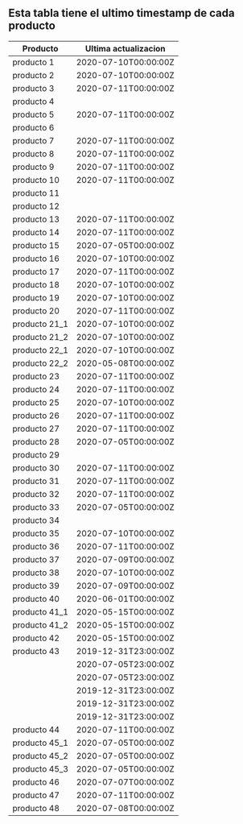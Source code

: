 ## Esta tabla tiene el ultimo timestamp de cada producto
|Producto|Ultima actualizacion |
|------ |------ |
|producto 1|2020-07-10T00:00:00Z|
|producto 2|2020-07-10T00:00:00Z|
|producto 3|2020-07-11T00:00:00Z|
|producto 4|
|producto 5|2020-07-11T00:00:00Z|
|producto 6|
|producto 7|2020-07-11T00:00:00Z|
|producto 8|2020-07-11T00:00:00Z|
|producto 9|2020-07-11T00:00:00Z|
|producto 10|2020-07-11T00:00:00Z|
|producto 11|
|producto 12|
|producto 13|2020-07-11T00:00:00Z|
|producto 14|2020-07-11T00:00:00Z|
|producto 15|2020-07-05T00:00:00Z|
|producto 16|2020-07-10T00:00:00Z|
|producto 17|2020-07-11T00:00:00Z|
|producto 18|2020-07-10T00:00:00Z|
|producto 19|2020-07-10T00:00:00Z|
|producto 20|2020-07-11T00:00:00Z|
|producto 21_1|2020-07-10T00:00:00Z|
|producto 21_2|2020-07-10T00:00:00Z|
|producto 22_1|2020-07-10T00:00:00Z|
|producto 22_2|2020-05-08T00:00:00Z|
|producto 23|2020-07-11T00:00:00Z|
|producto 24|2020-07-11T00:00:00Z|
|producto 25|2020-07-10T00:00:00Z|
|producto 26|2020-07-11T00:00:00Z|
|producto 27|2020-07-11T00:00:00Z|
|producto 28|2020-07-05T00:00:00Z|
|producto 29|
|producto 30|2020-07-11T00:00:00Z|
|producto 31|2020-07-11T00:00:00Z|
|producto 32|2020-07-11T00:00:00Z|
|producto 33|2020-07-05T00:00:00Z|
|producto 34|
|producto 35|2020-07-10T00:00:00Z|
|producto 36|2020-07-11T00:00:00Z|
|producto 37|2020-07-09T00:00:00Z|
|producto 38|2020-07-10T00:00:00Z|
|producto 39|2020-07-09T00:00:00Z|
|producto 40|2020-06-01T00:00:00Z|
|producto 41_1|2020-05-15T00:00:00Z|
|producto 41_2|2020-05-15T00:00:00Z|
|producto 42|2020-05-15T00:00:00Z|
|producto 43|2019-12-31T23:00:00Z|
| |2020-07-05T23:00:00Z|
| |2020-07-05T23:00:00Z|
| |2019-12-31T23:00:00Z|
| |2019-12-31T23:00:00Z|
| |2019-12-31T23:00:00Z|
|producto 44|2020-07-11T00:00:00Z|
|producto 45_1|2020-07-05T00:00:00Z|
|producto 45_2|2020-07-05T00:00:00Z|
|producto 45_3|2020-07-05T00:00:00Z|
|producto 46|2020-07-07T00:00:00Z|
|producto 47|2020-07-11T00:00:00Z|
|producto 48|2020-07-08T00:00:00Z|
